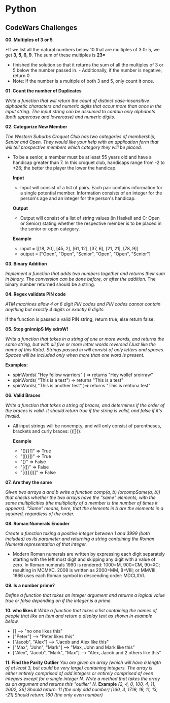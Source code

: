 # Python

## CodeWars Challenges

**00. Multiples of 3 or 5**

\*If we list all the natural numbers below 10 that are multiples of 3 0r 5, we get **3, 5, 6, 9**. The sum of these multiples is **23\***

- finished the solution so that it returns the sum of all the multiples of 3 or 5 below the number passed in. - Additionally, if the number is negative, return 0
- Note: If the number is a multiple of both 3 and 5, only count it once.

**01. Count the number of Duplicates**

_Write a function that will return the count of distinct case-insensitive alphabetic characters and numeric digits that occur more than once in the input string. The input string can be assumed to contain only alphabets (both uppercase and lowercase) and numeric digits._

**02. Categorize New Member**

_The Western Suburbs Croquet Club has two categories of membership, Senior and Open. They would like your help with an application form that will tell prospective members which category they will be placed._

- To be a senior, a member must be at least 55 years old and have a handicap greater than 7. In this croquet club, handicaps range from -2 to +26; the better the player the lower the handicap.

  **Input**

  - Input will consist of a list of pairs. Each pair contains information for a single potential member. Information consists of an integer for the person's age and an integer for the person's handicap.

  **Output**

  - Output will consist of a list of string values (in Haskell and C: Open or Senior) stating whether the respective member is to be placed in the senior or open category.

  **Example**

  - input = [[18, 20], [45, 2], [61, 12], [37, 6], [21, 21], [78, 9]]
  - output = ["Open", "Open", "Senior", "Open", "Open", "Senior"]

**03. Binary Addition**

_Implement a function that adds two numbers together and returns their sum in binary. The conversion can be done before, or after the addition._
The binary number returned should be a string.

**04. Regex validate PIN code**

_ATM machines allow 4 or 6 digit PIN codes and PIN codes cannot contain anything but exactly 4 digits or exactly 6 digits._

If the function is passed a valid PIN string, return true, else return false.

**05. Stop gninnipS My sdroW!**

_Write a function that takes in a string of one or more words, and returns the same string, but with all five or more letter words reversed (Just like the name of this Kata). Strings passed in will consist of only letters and spaces. Spaces will be included only when more than one word is present._

**Examples:**

- spinWords( "Hey fellow warriors" ) => returns "Hey wollef sroirraw"
- spinWords( "This is a test") => returns "This is a test"
- spinWords( "This is another test" )=> returns "This is rehtona test"

**06. Valid Braces**

_Write a function that takes a string of braces, and determines if the order of the braces is valid. It should return true if the string is valid, and false if it's invalid._

- All input strings will be nonempty, and will only consist of parentheses, brackets and curly braces: ()[]{}.

  **Example**

  - "(){}[]" => True
  - "([{}])" => True
  - "(}" => False
  - "[(])" => False
  - "[({})](]" => False

**07. Are they the same**

_Given two arrays a and b write a function comp(a, b) (orcompSame(a, b)) that checks whether the two arrays have the "same" elements, with the same multiplicities (the multiplicity of a member is the number of times it appears). "Same" means, here, that the elements in b are the elements in a squared, regardless of the order._

**08. Roman Numerals Encoder**

_Create a function taking a positive integer between 1 and 3999 (both included) as its parameter and returning a string containing the Roman Numeral representation of that integer._

- Modern Roman numerals are written by expressing each digit separately starting with the left most digit and skipping any digit with a value of zero. In Roman numerals 1990 is rendered: 1000=M, 900=CM, 90=XC; resulting in MCMXC. 2008 is written as 2000=MM, 8=VIII; or MMVIII. 1666 uses each Roman symbol in descending order: MDCLXVI.

**09. Is a number prime?**

_Define a function that takes an integer argument and returns a logical value true or false depending on if the integer is a prime._

**10. who likes it**
_Write a function that takes a list containing the names of people that like an item and return a display text as shown in example below._

- [] --> "no one likes this"
- ["Peter"] --> "Peter likes this"
- ["Jacob", "Alex"] --> "Jacob and Alex like this"
- ["Max", "John", "Mark"] --> "Max, John and Mark like this"
- ["Alex", "Jacob", "Mark", "Max"] --> "Alex, Jacob and 2 others like this"

**11. Find the Parity Outlier**
_You are given an array (which will have a length of at least 3, but could be very large) containing integers. The array is either entirely comprised of odd integers or entirely comprised of even integers except for a single integer N. Write a method that takes the array as an argument and returns this "outlier" N._
**Example**
_[2, 4, 0, 100, 4, 11, 2602, 36]_
_Should return: 11 (the only odd number)_
_[160, 3, 1719, 19, 11, 13, -21]_
_Should return: 160 (the only even number)_
